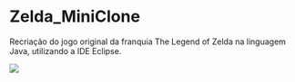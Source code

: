 # Zelda_MiniClone
Recriação do jogo original da franquia The Legend of Zelda na linguagem Java, utilizando a IDE Eclipse.

<div>
<a href="https://github.com/gholyra/Zelda_MiniClone">
  <img align="center" src="https://github-readme-stats.vercel.app/api/pin/?username=gholyra&repo=Zelda_MiniClone&theme=radical" />
</a>
</div>
